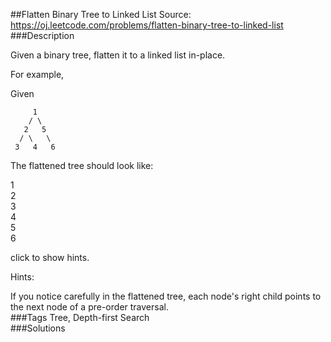 ##Flatten Binary Tree to Linked List
Source: https://oj.leetcode.com/problems/flatten-binary-tree-to-linked-list  
###Description

                

Given a binary tree, flatten it to a linked list in-place.
  


  

For example,  

Given
  

         1
        / \
       2   5
      / \   \
     3   4   6
  



The flattened tree should look like:  

  

   1
    \
     2
      \
       3
        \
         4
          \
           5
            \
             6
  


  
click to show hints.  


  
Hints:  

  
If you notice carefully in the flattened tree, each node's right child points to the next node of a pre-order traversal.  
###Tags
Tree, Depth-first Search  
###Solutions